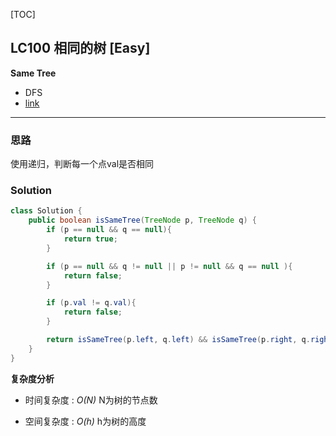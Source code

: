 [TOC]
## LC100 相同的树 [Easy]
**Same Tree**

- DFS
- [link](https://leetcode.com/problems/same-tree/description/)
---
### 思路
使用递归，判断每一个点val是否相同

### Solution

```java
class Solution {
    public boolean isSameTree(TreeNode p, TreeNode q) {
        if (p == null && q == null){
            return true;
        }

        if (p == null && q != null || p != null && q == null ){
            return false;
        }

        if (p.val != q.val){
            return false;
        }

        return isSameTree(p.left, q.left) && isSameTree(p.right, q.right);
    }
}

```

**复杂度分析**

* 时间复杂度 : *O(N)* N为树的节点数 

* 空间复杂度 : *O(h)* h为树的高度

